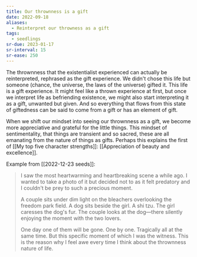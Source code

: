 ```yaml
---
title: Our thrownness is a gift
date: 2022-09-18
aliases:
  - Reinterpret our throwness as a gift
tags:
  - seedlings
sr-due: 2023-01-17
sr-interval: 15
sr-ease: 250
---
```

The thrownness that the existentialist experienced can actually be reinterpreted, rephrased as the gift experience. We didn't chose this life but someone (chance, the universe, the laws of the universe) gifted it. This life is a gift experience. It might feel like a thrown experience at first, but once we interpret life as befriending existence, we might also start interpreting it as a gift, unwanted but given. And so everything that flows from this state of giftedness can be said to come from a gift or has an element of gift.

When we shift our mindset into seeing our thrownness as a gift, we become more appreciative and grateful for the little things. This mindset of sentimentality, that things are transient and so sacred, these are all emanating from the nature of things as gifts. Perhaps this explains the first of [[My top five character strengths]]: [[Appreciation of beauty and excellence]].

Example from [[2022-12-23 seeds]]:

>I saw the most heartwarming and heartbreaking scene a while ago. I wanted to take a photo of it but decided not to as it felt predatory and I couldn't be prey to such a precious moment.
>
>A couple sits under dim light on the bleachers overlooking the freedom park field. A dog sits beside the girl. A shi tzu. The girl caresses the dog's fur. The couple looks at the dog—there silently enjoying the moment with the two lovers.
>
>One day one of them will be gone. One by one. Tragically all at the same time. But this specific moment of which I was the witness. This is the reason why I feel awe every time I think about the thrownness nature of life.